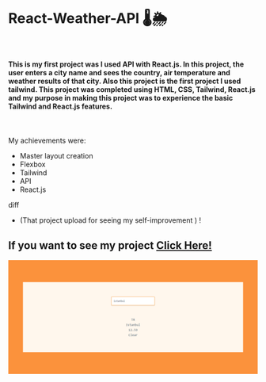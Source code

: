  # React-Weather-API 🌡️🌦️

 <br>



#### This is my first project  was I used API with React.js. In this project, the user enters a city name and sees the country, air temperature and weather results of that city. Also this project is the first project I used tailwind. This project was completed using HTML, CSS, Tailwind, React.js and my purpose in making this project was to experience the basic Tailwind and React.js features. <br> <br> <br>

My achievements were:
- Master layout creation
- Flexbox
- Tailwind
- API
- React.js


diff
- (That project upload for seeing my self-improvement ) ! 


## If you want to see my project <a href="https://beyzaarslanturk-react-weather-api.netlify.app">Click Here!</a> 

![alt text](https://github.com/beyzaarslanturk/React-Weather-API/blob/master/screencapture-6450446db8d928475352712b-endearing-wisp-5eace7-netlify-app-2023-05-02-02_10_13.png)

